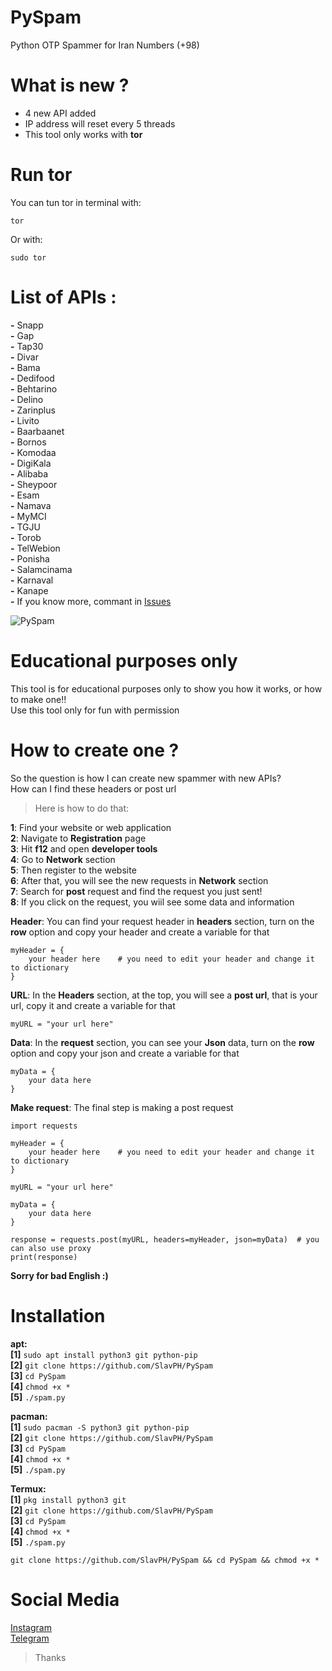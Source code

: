 # PySpam                               
Python OTP Spammer for Iran Numbers (+98)                           


# What is new ?
+ 4 new API added                       
+ IP address will reset every 5 threads
+ This tool only works with **tor**                          

# Run tor
You can tun tor in terminal with:
```
tor
```
Or with: 
```
sudo tor
```

# List of APIs :                                             
   
**-** Snapp                       
**-** Gap                                
**-** Tap30                               
**-** Divar                                
**-** Bama                                
**-** Dedifood                                
**-** Behtarino                                
**-** Delino                               
**-** Zarinplus                                
**-** Livito                                       
**-** Baarbaanet                                       
**-** Bornos                                 
**-** Komodaa                                 
**-** DigiKala                                 
**-** Alibaba                                  
**-** Sheypoor                                     
**-** Esam                                    
**-** Namava                                    
**-** MyMCI                                    
**-** TGJU                                    
**-** Torob                                    
**-** TelWebion   
**-** Ponisha                          
**-** Salamcinama                     
**-** Karnaval                          
**-** Kanape                             
**-** If you know more, commant in [Issues](https://github.com/SlavPH/PySpam/issues)


![PySpam](https://github.com/SlavPH/PySpam/blob/main/PySpam.png)

# Educational purposes only                  
This tool is for educational purposes only to show you how it works, or how to make one!!                           
Use this tool only for fun with permission                                      

# How to create one ?                                    
So the question is how I can create new spammer with new APIs?                                       
How can I find these headers or post url                                              
>Here is how to do that:                                                   

**1**: Find your website or web application                                                       
**2**: Navigate to **Registration** page                                                             
**3**: Hit **f12** and open **developer tools**                                     
**4**: Go to **Network** section                                               
**5**: Then register to the website                                                      
**6**: After that, you will see the new requests in **Network** section                                                  
**7**: Search for **post** request and find the request you just sent!                                               
**8**: If you click on the request, you wiil see some data and information                                             

**Header**: You can find your request header in **headers** section, turn on the **row** option and copy your header and create a variable for that
```
myHeader = {
    your header here    # you need to edit your header and change it to dictionary
}
```

**URL**: In the **Headers** section, at the top, you will see a **post url**, that is your url, copy it and create a variable for that                     
```
myURL = "your url here"
```

**Data**: In the **request** section, you can see your **Json** data, turn on the **row** option and copy your json and create a variable for that
```
myData = {
    your data here
}
```

**Make request**: The final step is making a post request
```
import requests

myHeader = {
    your header here    # you need to edit your header and change it to dictionary
}

myURL = "your url here"

myData = {
    your data here
}

response = requests.post(myURL, headers=myHeader, json=myData)  # you can also use proxy
print(response)
```
**Sorry for bad English :)**


# Installation
**apt:**                                  
**[1]** `sudo apt install python3 git python-pip`                               
**[2]** `git clone https://github.com/SlavPH/PySpam`                             
**[3]** `cd PySpam`               
**[4]** `chmod +x *`                  
**[5]** `./spam.py`                                            

**pacman:**                             
**[1]** `sudo pacman -S python3 git python-pip`                               
**[2]** `git clone https://github.com/SlavPH/PySpam`                             
**[3]** `cd PySpam`               
**[4]** `chmod +x *`                  
**[5]** `./spam.py`                                                                  

**Termux:**                    
**[1]** `pkg install python3 git`                               
**[2]** `git clone https://github.com/SlavPH/PySpam`                             
**[3]** `cd PySpam`               
**[4]** `chmod +x *`                  
**[5]** `./spam.py`                                        

```
git clone https://github.com/SlavPH/PySpam && cd PySpam && chmod +x *
```

# Social Media
[Instagram](https://instagram.com/theslavph)                                                
[Telegram](https://telegram.me/theslavph)



> Thanks 
